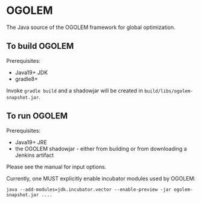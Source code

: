 # OGOLEM

The Java source of the OGOLEM framework for global optimization.

## To build OGOLEM
Prerequisites:
* Java19+ JDK
* gradle8+

Invoke `gradle build` and a shadowjar will be created in `build/libs/ogolem-snapshot.jar`.

## To run OGOLEM
Prerequisites:
* Java19+ JRE
* the OGOLEM shadowjar - either from building or from downloading a Jenkins artifact

Please see the manual for input options.

Currently, one MUST explicitly enable incubator modules used by OGOLEM:
```
java --add-modules=jdk.incubator.vector --enable-preview -jar ogolem-snapshot.jar ....
```
